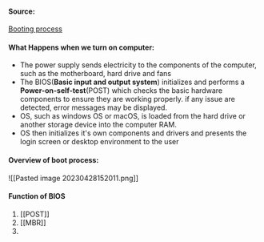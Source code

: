 #### Source:
[Booting process](https://www.geeksforgeeks.org/what-happens-when-we-turn-on-computer/)

#### What Happens when we turn on computer:

* The power supply sends electricity to the components of the computer, such as the motherboard, hard drive and fans
* The BIOS(**Basic input and output system**) initializes and performs a **Power-on-self-test**(POST) which checks the basic hardware components to ensure they are working properly. if any issue are detected,  error messages may be displayed.
* OS, such as windows OS or macOS, is loaded from the hard drive or another storage device into the computer RAM.
* OS then initializes it's own components and drivers and presents the login screen or desktop environment to the user


#### Overview of boot process:

![[Pasted image 20230428152011.png]]


#### Function of BIOS

1.  [[POST]]
2.  [[MBR]]
3. 